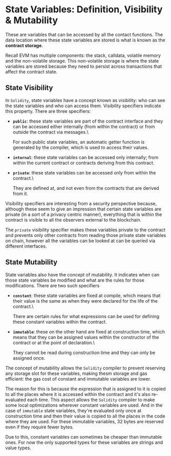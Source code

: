 # State Variables: Definition, Visibility & Mutability

These are variables that can be accessed by all the contact functions. The data location where these state variables are stored is what is known as the **contract storage**.

Recall EVM has multiple components: the stack, calldata, volatile memory and the non-volatile storage. This non-volatile storage is where the state variables are stored because they need to persist across transactions that affect the contract state.

## State Visibility

In `Solidity`, state variables have a concept known as visibility: who can see the state variables and who can access them. Visibility specifiers indicate this property. There are three specifiers:

*   **`public`**: these state variables are part of the contract interface and they can be accessed either internally (from within the contract) or from outside the contract via messages.\


    For such public state variables, an automatic getter function is generated by the compiler, which is used to access their values.
* **`internal`**: these state variables can be accessed only internally; from within the current contract or contracts deriving from this contract.
*   **`private`**: these state variables can be accessed only from within the contract.\


    They are defined at, and not even from the contracts that are derived from it.

Visibility specifiers are interesting from a security perspective because, although these seem to give an impression that certain state variables are private (in a sort of a privacy centric manner), everything that is within the contract is visible to all the observers external to the blockchain.

The `private` visibility specifier makes these variables private to the contract and prevents only other contracts from reading those private state variables on chain, however all the variables can be looked at can be queried via different interfaces.

## State Mutability

State variables also have the concept of mutability. It indicates when can those state variables be modified and what are the rules for those modifications. There are two such specifiers

*   **`constant`**: these state variables are fixed at compile, which means that their value is the same as when they were declared for the life of the contract.\


    There are certain rules for what expressions can be used for defining these constant variables within the contract.
*   **`immutable`**: these on the other hand are fixed at construction time, which means that they can be assigned values within the constructor of the contract or at the point of declaration.\


    They cannot be read during construction time and they can only be assigned once.

The concept of mutability allows the `Solidity` compiler to prevent reserving any storage slot for these variables, making thesm storage and gas efficient: the gas cost of constant and immutable variables are lower.

The reason for this is because the expression that is assigned to it is copied to all the places where it is accessed within the contract and it's also re-evaluated each time. This aspect allows the `Solidity` compiler to make some local optimizations wherever constant variables are used. And in the case of `immutable` state variables, they're evaluated only once at construction time and then their value is copied to all the places in the code where they are used. For these immutable variables, 32 bytes are reserved even if they require fewer bytes.

Due to this, constant variables can sometimes be cheaper than immutable ones. For now the only supported types for these variables are strings and value types.
